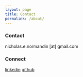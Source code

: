```yaml
---
layout: page
title: Contact
permalink: /about/
---
```




### Contact

nicholas.e.normandin [at] gmail.com


### Connect
[linkedin](https://www.linkedin.com/in/nicholasnormandin/)
[github](https://github.com/nnormandin)